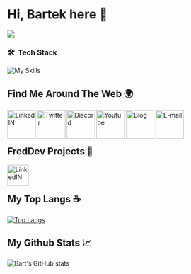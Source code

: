 # Hi, Bartek here 👋

![](https://i.imgur.com/X9jnYNx.png)

### 🛠 &nbsp;Tech Stack

![My Skills](https://skillicons.dev/icons?i=java,spring,mongodb,docker,idea,github,discord)


## Find Me Around The Web 🌍

<a href="https://www.linkedin.com/in/bartłomiej-marczuk/">
  <img align="left" alt="LinkedIN" width="64px" src="https://media.macosicons.com/parse/files/macOSicons/5033b9fa04389fcdbcdf72a1f3874c38_low_res_Linkedin.png" />
</a>
<a href="https://twitter.com/saseqpl">
  <img align="left" alt="Twitter" width="64px" src="https://media.macosicons.com/parse/files/macOSicons/060f2a6b8b634dc31f8afc1460baecb4_Twitter_Alt.png" />
</a>
<a href="https://discord.gg/DEVjPByVa9">
  <img align="left" alt="Discord" width="64px" src="https://media.macosicons.com/parse/files/macOSicons/56fd9058917f6e0fd13fb0a33abc102b_low_res_Discord.png" />
</a>
<a href="https://www.youtube.com/channel/UCS38t18JiUPI4SInk4LWW3Q">
  <img align="left" alt="Youtube" width="64px" src="https://media.macosicons.com/parse/files/macOSicons/abcbbff4b66f5502d99e9665ed12de00_low_res_YouTube__Dark_Mode_.png" />
</a>
<a href="https://marczuk.it">
  <img align="left" alt="Blog" width="64px" src="https://media.macosicons.com/parse/files/macOSicons/0e97ab6aa54cfd67d5836c1208e3a113_low_res_Safari.png" />
</a>
</a>
<a href="mailto:bartekmarczuk03@gmail.com">
  <img align="left" alt="E-mail" width="64px" src="https://media.macosicons.com/parse/files/macOSicons/7b1345d8a703bd248e2b730f458e6ad8_low_res_Mail.png" />
</a><br><br><br>

## FredDev Projects 📗

<a href="http://larsbot.pl">
  <img align="left" alt="LinkedIN" width="48px" src="https://i.imgur.com/vxaVLEf.png" />
</a><br><br>

## My Top Langs ☕

[![Top Langs](https://github-readme-stats.vercel.app/api/top-langs/?username=saseq&theme=gotham&layout=compact)](https://github.com/saseq/github-readme-stats)

## My Github Stats 📈 

![Bart's GitHub stats](https://github-readme-stats.vercel.app/api?username=saseq&show_icons=true&theme=gotham)
